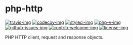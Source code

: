 php-http
========

[travis-img]: https://img.shields.io/travis/hschulz/php-http.svg?style=flat-square
[codecov-img]: https://img.shields.io/codecov/c/github/hschulz/php-http.svg?style=flat-square
[php-v-img]: https://img.shields.io/packagist/php-v/hschulz/php-http?style=flat-square
[github-issues-img]: https://img.shields.io/github/issues/hschulz/php-http.svg?style=flat-square
[contrib-welcome-img]: https://img.shields.io/badge/contributions-welcome-blue.svg?style=flat-square
[license-img]: https://img.shields.io/github/license/hschulz/php-http.svg?style=flat-square
[styleci-img]: https://styleci.io/repos/131420029/shield

[![travis-img]](https://travis-ci.com/github/hschulz/php-http)
[![codecov-img]](https://codecov.io/gh/hschulz/php-http)
[![styleci-img]](https://github.styleci.io/repos/131420029)
[![php-v-img]](https://packagist.org/packages/hschulz/php-http)
[![github-issues-img]](https://github.com/hschulz/php-http/issues)
[![contrib-welcome-img]](https://github.com/hschulz/php-http/blob/master/CONTRIBUTING.md)
[![license-img]](https://github.com/hschulz/php-http/blob/master/LICENSE)

PHP HTTP client, request and response objects.
